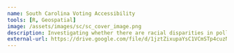 ```yaml
---
name: South Carolina Voting Accessibility
tools: [R, Geospatial]
image: /assets/images/sc/sc_cover_image.png
description: Investigating whether there are racial disparities in polling place accessibility in South Carolina.
external-url: https://drive.google.com/file/d/1jztZixupaYsC1VCmSTp4cuzNMqgh7ObI/view?usp=sharing
---
```

